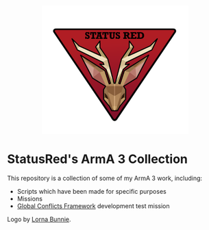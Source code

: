 <p align="center">
    <img height=300 src="https://github.com/EM-Creations/ArmA-3-Collection/blob/main/logo.png?raw=true">
</p>

# StatusRed's ArmA 3 Collection
This repository is a collection of some of my ArmA 3 work, including:
* Scripts which have been made for specific purposes
* Missions
* [Global Conflicts Framework](https://github.com/Global-Conflicts-ArmA/Olsen-Framework-Arma-3) development test mission

Logo by [Lorna Bunnie](https://lornabunnie.co.uk).
